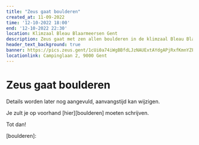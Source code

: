 ```yaml
---
title: "Zeus gaat boulderen"
created_at: 11-09-2022 
time: '12-10-2022 18:00' 
end: '12-10-2022 22:30' 
location: Klimzaal Bleau Blaarmeersen Gent
description: Zeus gaat met zen allen boulderen in de klimzaal Bleau Blaarmeersen in Gent.
header_text_background: true 
banner: https://pics.zeus.gent/1cUi0a74iWgBBfdLJzNAUExtAYdgAPjRxfKmnYZF.jpg
locationlink: Campinglaan 2, 9000 Gent
---
```


# Zeus gaat boulderen

Details worden later nog aangevuld, aanvangstijd kan wijzigen.

Je zult je op voorhand [hier][boulderen] moeten schrijven.


Tot dan!

[boulderen]: 
